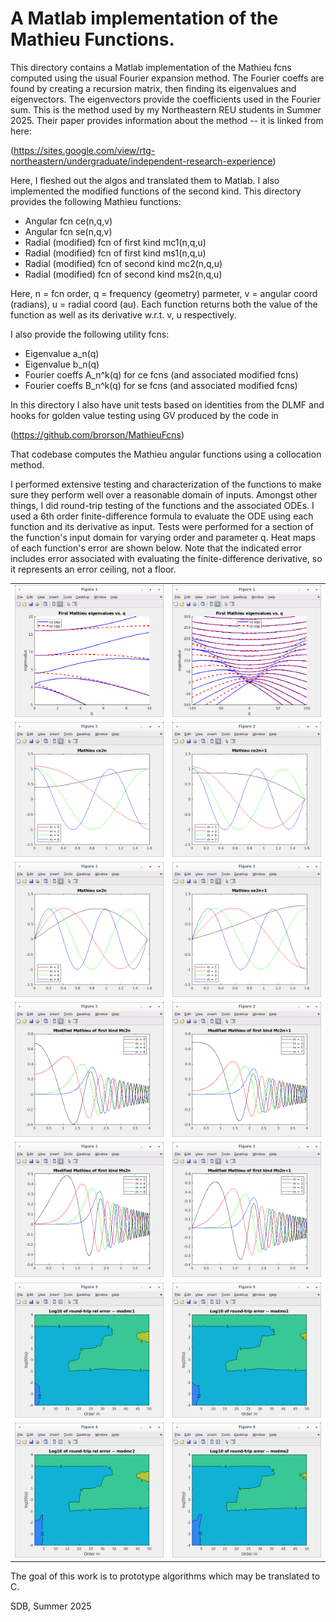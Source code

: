 # A Matlab implementation of the Mathieu Functions.

This directory contains a Matlab implementation of the
Mathieu fcns computed using the usual Fourier expansion method.  The
Fourier coeffs are found by creating a recursion matrix, then finding
its eigenvalues and eigenvectors.  The eigenvectors provide the
coefficients used in the Fourier sum.  This is the method used by my
Northeastern REU students in Summer 2025.  Their paper provides
information about the method -- it is linked from here:

(https://sites.google.com/view/rtg-northeastern/undergraduate/independent-research-experience)
</td>
Here, I fleshed out the algos and translated them to Matlab.  I also
implemented the modified functions of the second kind.  This directory
provides the following Mathieu functions:

*  Angular fcn ce(n,q,v)
*  Angular fcn se(n,q,v)
*  Radial (modified) fcn of first kind mc1(n,q,u)
*  Radial (modified) fcn of first kind ms1(n,q,u)
*  Radial (modified) fcn of second kind mc2(n,q,u)
*  Radial (modified) fcn of second kind ms2(n,q,u)

Here, n = fcn order, q = frequency (geometry) parmeter, v = angular
coord (radians), u = radial coord (au).  Each function returns both
the value of the function as well as its derivative w.r.t. v, u
respectively. 

I also provide the following utility fcns:

*  Eigenvalue a_n(q)
*  Eigenvalue b_n(q)
*  Fourier coeffs A_n^k(q) for ce fcns (and associated modified fcns)
*  Fourier coeffs B_n^k(q) for se fcns (and associated modified fcns)

In this directory I also have unit tests based on identities from the
DLMF and hooks for golden value testing using GV produced by the code
in

(https://github.com/brorson/MathieuFcns)

That codebase computes the Mathieu angular functions using a
collocation method.

I performed extensive testing and characterization of the functions to
make sure they perform well over a reasonable domain of inputs.
Amongst other things, I did round-trip testing of the functions and
the associated ODEs.  I used a 6th order finite-difference formula to
evaluate the ODE using each function and its derivative as input.
Tests were performed for a section of the function's input domain for
varying order and parameter q.  Heat maps of each function's error are
shown below.  Note that the indicated error includes error associated
with evaluating the finite-difference derivative, so it represents an
error ceiling, not a floor.
<table>
  <tr>
    <td><img src="./MathieuEigs_ZoomIn.png" alt="Mathieu eigs"></td>
    <td><img src="./MathieuEigs_ZoomOut.png" alt="Mathieu eigs"></td>
  </tr>
  <tr>
    <td><img src="./Mathieu_ce2n.png" alt="Ce"></td>
    <td><img src="./Mathieu_ce2np1.png" alt="Se"></td>
  </tr>
  <tr>
    <td><img src="./Mathieu_se2n.png" alt="Ce"></td>
    <td><img src="./Mathieu_se2np1.png" alt="Se"></td>
  </tr>
  <tr>
    <td><img src="./Mathieu_mc1_2n.png" alt="Ce"></td>
    <td><img src="./Mathieu_mc1_2np1.png" alt="Se"></td>
  </tr>
  <tr>
    <td><img src="./Mathieu_ms1_2n.png" alt="Ce"></td>
    <td><img src="./Mathieu_ms1_2np1.png" alt="Se"></td>
  </tr>
  <tr>
    <td><img src="RoundTripErr_Modmc1.png " alt="Ce"></td>
    <td><img src="RoundTripErr_Modms1.png " alt="Se"></td>
  </tr>
  <tr>
    <td><img src="RoundTripErr_Modmc2.png " alt="Ce"></td>
    <td><img src="RoundTripErr_Modms2.png " alt="Se"></td>
  </tr>
</table>

The goal of this work is to prototype algorithms which may be
translated to C.

SDB, Summer 2025

